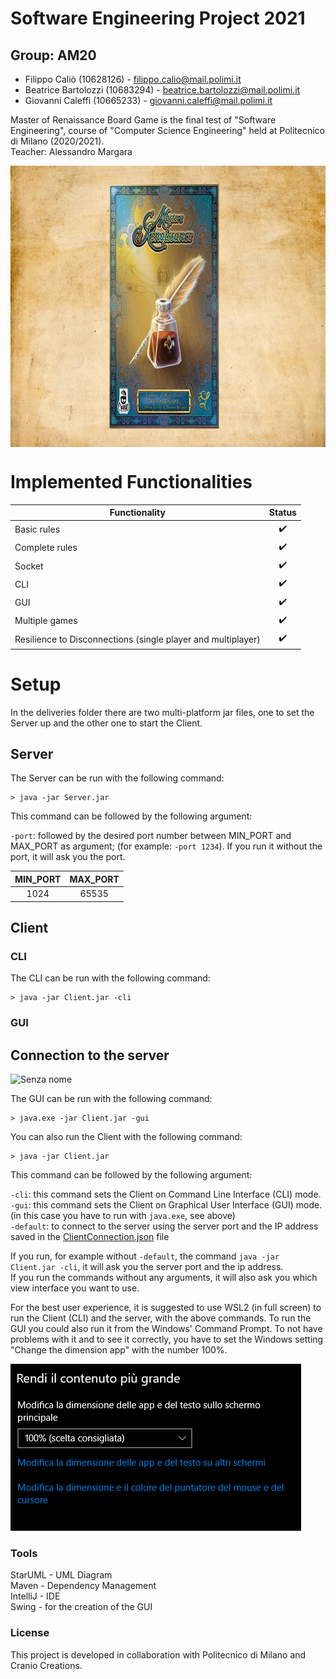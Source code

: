 # Software Engineering Project 2021

## Group: AM20
* Filippo Caliò (10628126) - filippo.calio@mail.polimi.it
* Beatrice Bartolozzi (10683294) - beatrice.bartolozzi@mail.polimi.it
* Giovanni Caleffi (10665233) - giovanni.caleffi@mail.polimi.it
  

Master of Renaissance Board Game is the final test of "Software Engineering", course of "Computer Science Engineering" held at Politecnico di Milano (2020/2021).\
Teacher: Alessandro Margara

<a href="url"><img src="https://github.com/fillics/ingswAM2021-calio-bartolozzi-caleffi/blob/master/src/main/resources/images/github/imageReadMe.png" align="center" height="450" width="800" ></a>


# Implemented Functionalities
| Functionality        | Status  | 
| ------------- |:-------------:| 
| Basic rules     | :heavy_check_mark: | 
| Complete rules    | :heavy_check_mark:     |
| Socket    | :heavy_check_mark:     |   
| CLI    | :heavy_check_mark:     |   
| GUI    | :heavy_check_mark:     |   
| Multiple games    | :heavy_check_mark:     |   
| Resilience to Disconnections (single player and multiplayer) | :heavy_check_mark:      |    

# Setup
In the deliveries folder there are two multi-platform jar files, one to set the Server up and the other one to start the Client.

## Server
The Server can be run with the following command:

```
> java -jar Server.jar 
```

This command can be followed by the following argument:

`-port`: followed by the desired port number between MIN_PORT and MAX_PORT as argument;
(for example: `-port 1234`). If you run it without the port, it will ask you the port.

|   MIN_PORT  | MAX_PORT |
|:--------:|:--------:|
|  1024 | 65535 |


## Client

### CLI 
The CLI can be run with the following command:

```
> java -jar Client.jar -cli
```
### GUI 

## Connection to the server
![Senza nome](https://user-images.githubusercontent.com/24494773/155800796-8ca2c7a7-961e-43b1-a78f-de41c93be29f.gif)

The GUI can be run with the following command:

```
> java.exe -jar Client.jar -gui
```


You can also run the Client with the following command:

```
> java -jar Client.jar 
```

This command can be followed by the following argument:

`-cli`: this command sets the Client on Command Line Interface (CLI) mode.\
`-gui`: this command sets the Client on Graphical User Interface (GUI) mode. (in this case you have to run with `java.exe`, see above)\
`-default`: to connect to the server using the server port and the IP address saved in the [ClientConnection.json](https://github.com/fillics/ingswAM2021-calio-bartolozzi-caleffi/blob/master/src/main/resources/json/ClientConnection.json) file

If you run, for example without `-default`, the command `java -jar Client.jar -cli`, it will ask you the server port and the ip address.\
If you run the commands without any arguments, it will also ask you which view interface you want to use.

For the best user experience, it is suggested to use WSL2 (in full screen) to run the Client (CLI) and the server, with the above commands. 
To run the GUI you could also run it from the Windows' Command Prompt.
To not have problems with it and to see it correctly, you have to set the Windows setting "Change the dimension app" with the number 100%.

![Settings](https://github.com/fillics/ingswAM2021-calio-bartolozzi-caleffi/blob/master/src/main/resources/images/github/guide.png)



### Tools
StarUML - UML Diagram\
Maven - Dependency Management\
IntelliJ - IDE\
Swing - for the creation of the GUI


### License
This project is developed in collaboration with Politecnico di Milano and Cranio Creations.
